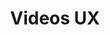 ---
layout: video_index
title: Videos UX
tags: ux-design
permalink: /videos/ux-design/
intro: Adding sketching to the design process is a great way to amplify software and hardware tools. Sketching provides a unique space that can help you think differently, generate a variety of ideas quickly, explore alternatives with less risk, and encourage constructive discussions with colleagues and clients.
bgimgheader: false
text-twtr: Video UX design
current_nav: ux-design
---